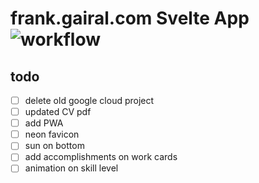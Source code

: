 # frank.gairal.com Svelte App ![workflow](https://github.com/gairal/frank-fo-svelte/actions/workflows/ci.yml/badge.svg)

## todo

- [ ] delete old google cloud project
- [ ] updated CV pdf
- [ ] add PWA
- [ ] neon favicon
- [ ] sun on bottom
- [ ] add accomplishments on work cards
- [ ] animation on skill level
